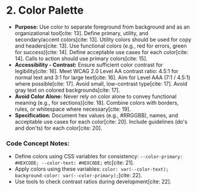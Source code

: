 # 2. Color Palette

* **Purpose:** Use color to separate foreground from background and as an organizational tool[cite: 13]. Define primary, utility, and secondary/accent colors[cite: 13]. Utility colors should be used for copy and headers[cite: 13]. Use functional colors (e.g., red for errors, green for success)[cite: 14]. Define acceptable use cases for each color[cite: 14]. Calls to action should use primary colors[cite: 15].
* **Accessibility - Contrast:** Ensure sufficient color contrast for legibility[cite: 16]. Meet WCAG 2.0 Level AA contrast ratio: 4.5:1 for normal text and 3:1 for large text[cite: 16]. Aim for Level AAA (7:1 / 4.5:1) where possible[cite: 17]. Avoid small, low-contrast type[cite: 17]. Avoid gray text on colored backgrounds[cite: 17].
* **Avoid Color Alone:** Never rely on color alone to convey functional meaning (e.g., for sections)[cite: 18]. Combine colors with borders, rules, or whitespace where necessary[cite: 19].
* **Specification:** Document hex values (e.g., #RRGGBB), names, and acceptable use cases for each color[cite: 20]. Include guidelines (do's and don'ts) for each color[cite: 20].

### Code Concept Notes:

* Define colors using CSS variables for consistency: `--color-primary: #HEXCODE; --color-text: #HEXCODE;` etc[cite: 21].
* Apply colors using these variables: `color: var(--color-text); background-color: var(--color-primary);`[cite: 22].
* Use tools to check contrast ratios during development[cite: 22].